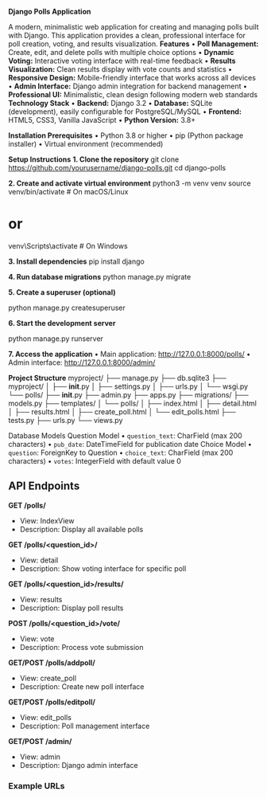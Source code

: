 **Django Polls Application**








A modern, minimalistic web application for creating and managing polls built with Django. This application provides a clean, professional interface for poll creation, voting, and results visualization.
**Features**
	•	**Poll Management:** Create, edit, and delete polls with multiple choice options
	•	**Dynamic Voting:** Interactive voting interface with real-time feedback
	•	**Results Visualization:** Clean results display with vote counts and statistics
	•	**Responsive Design:** Mobile-friendly interface that works across all devices
	•	**Admin Interface:** Django admin integration for backend management
	•	**Professional UI:** Minimalistic, clean design following modern web standards
**Technology Stack**
	•	**Backend:** Django 3.2
	•	**Database:** SQLite (development), easily configurable for PostgreSQL/MySQL
	•	**Frontend:** HTML5, CSS3, Vanilla JavaScript
	•	**Python Version:** 3.8+
 
**Installation Prerequisites**
	•	Python 3.8 or higher
	•	pip (Python package installer)
	•	Virtual environment (recommended)

 **Setup Instructions**
**1. Clone the repository**
git clone https://github.com/yourusername/django-polls.git
cd django-polls

**2. Create and activate virtual environment**
python3 -m venv venv
source venv/bin/activate  # On macOS/Linux
# or
venv\Scripts\activate  # On Windows

**3.	Install dependencies**
pip install django

**4.	Run database migrations**
python manage.py migrate

**5.	Create a superuser (optional)**

python manage.py createsuperuser

**6.	Start the development server**

python manage.py runserver

**7.	Access the application**
	•	Main application: http://127.0.0.1:8000/polls/
	•	Admin interface: http://127.0.0.1:8000/admin/

**Project Structure**
myproject/
├── manage.py
├── db.sqlite3
├── myproject/
│   ├── __init__.py
│   ├── settings.py
│   ├── urls.py
│   └── wsgi.py
└── polls/
    ├── __init__.py
    ├── admin.py
    ├── apps.py
    ├── migrations/
    ├── models.py
    ├── templates/
    │   └── polls/
    │       ├── index.html
    │       ├── detail.html
    │       ├── results.html
    │       ├── create_poll.html
    │       └── edit_polls.html
    ├── tests.py
    ├── urls.py
    └── views.py

Database Models
Question Model
	•	`question_text`: CharField (max 200 characters)
	•	`pub_date`: DateTimeField for publication date
Choice Model
	•	`question`: ForeignKey to Question
	•	`choice_text`: CharField (max 200 characters)
	•	`votes`: IntegerField with default value 0


## API Endpoints

**GET /polls/**
- View: IndexView
- Description: Display all available polls

**GET /polls/<question_id>/**
- View: detail
- Description: Show voting interface for specific poll

**GET /polls/<question_id>/results/**
- View: results
- Description: Display poll results

**POST /polls/<question_id>/vote/**
- View: vote
- Description: Process vote submission

**GET/POST /polls/addpoll/**
- View: create_poll
- Description: Create new poll interface

**GET/POST /polls/editpoll/**
- View: edit_polls
- Description: Poll management interface

**GET/POST /admin/**
- View: admin
- Description: Django admin interface

### Example URLs

